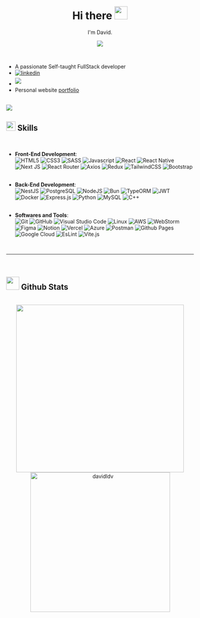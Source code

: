 
<h1 align="center"><b>Hi there </b><img src="https://media.giphy.com/media/hvRJCLFzcasrR4ia7z/giphy.gif" width="35"></h1>
<p align="center">I'm David.</p>
<!--  -->
<p align="center">
  <a href="https://github.com/DenverCoder1/readme-typing-svg"><img src="https://readme-typing-svg.herokuapp.com?font=Time+New+Roman&color=cyan&size=25&center=true&vCenter=true&width=600&height=100&lines=Self-taught+FullStack+Developer,;Software+Engineering+Student,;Active+Learner/Researcher,;Love+to+learn+new+stuffs."></a>
</p>
<br>

- A passionate Self-taught FullStack developer
- <a href="https://linkedin.com/in/davidldv" target="_blank"><img src="https://img.shields.io/badge/linkedin:  davidldv-%2300acee.svg?color=405DE6&style=for-the-badge&logo=linkedin&logoColor=white" alt=linkedin style="margin-bottom: 5px;"/></a>
- <a href="mailto:dlondon.dev@gmail.com" target="_blank"><img src="https://img.shields.io/badge/gmail:  dlondon.dev-%23EA4335.svg?style=for-the-badge&logo=gmail&logoColor=white" t=mail style="margin-bottom: 5px;" /></a>
- Personal website <a href="https://londondavid.vercel.app/" target="_blank">portfolio</a>

<br>
<img src="https://user-images.githubusercontent.com/73097560/115834477-dbab4500-a447-11eb-908a-139a6edaec5c.gif">

## <img src="https://media2.giphy.com/media/QssGEmpkyEOhBCb7e1/giphy.gif?cid=ecf05e47a0n3gi1bfqntqmob8g9aid1oyj2wr3ds3mg700bl&rid=giphy.gif" width ="25"><b> Skills</b>
<br>

<p align="center">
    
- **Front-End Development**:
  <br>
   ![HTML5](https://ziadoua.github.io/m3-Markdown-Badges/badges/HTML/html1.svg)
   ![CSS3](https://ziadoua.github.io/m3-Markdown-Badges/badges/CSS/css1.svg)
   ![SASS](https://ziadoua.github.io/m3-Markdown-Badges/badges/Sass/sass2.svg)
   ![Javascript](https://img.shields.io/badge/Typescript%20-%232370ED.svg?style=for-the-badge&logo=typescript&logoColor=white)
   ![React](https://ziadoua.github.io/m3-Markdown-Badges/badges/React/react3.svg) 
   ![React Native](https://ziadoua.github.io/m3-Markdown-Badges/badges/ReactNative/reactnative3.svg)
   ![Next JS](https://ziadoua.github.io/m3-Markdown-Badges/badges/NextJS/nextjs1.svg)
   ![React Router](https://img.shields.io/badge/React_Router-CA4245?style=flat&logo=react-router&logoColor=white)
   ![Axios](https://ziadoua.github.io/m3-Markdown-Badges/badges/Axios/axios1.svg)
   ![Redux](https://ziadoua.github.io/m3-Markdown-Badges/badges/Redux/redux2.svg)
   ![TailwindCSS](https://ziadoua.github.io/m3-Markdown-Badges/badges/TailwindCSS/tailwindcss2.svg)
   ![Bootstrap](https://ziadoua.github.io/m3-Markdown-Badges/badges/Bootstrap/bootstrap1.svg)
<br><br>

- **Back-End Development**:
  <br>
    ![NestJS](https://ziadoua.github.io/m3-Markdown-Badges/badges/NestJS/nestjs1.svg) 
    ![PostgreSQL](https://ziadoua.github.io/m3-Markdown-Badges/badges/PostgreSQL/postgresql1.svg)
    ![NodeJS](https://ziadoua.github.io/m3-Markdown-Badges/badges/NodeJS/nodejs1.svg)
    ![Bun](https://img.shields.io/badge/Bun-%23000000.svg?style=for-the-badge&logo=bun&logoColor=white)
    ![TypeORM](https://ziadoua.github.io/m3-Markdown-Badges/badges/TypeORM/typeorm1.svg)
    ![JWT](https://ziadoua.github.io/m3-Markdown-Badges/badges/JWT/jwt1.svg)
    ![Docker](https://ziadoua.github.io/m3-Markdown-Badges/badges/Docker/docker1.svg)
    ![Express.js](https://ziadoua.github.io/m3-Markdown-Badges/badges/Express/express1.svg)
    ![Python](https://img.shields.io/badge/Python%20-%2314354C.svg?style=for-the-badge&logo=python&logoColor=white)
    ![MySQL](https://img.shields.io/badge/mysql-%2300f.svg?style=flat&logo=mysql&logoColor=white)
    ![C++](https://img.shields.io/badge/C++%20-%2300599C.svg?style=for-the-badge&logo=c%2B%2B&logoColor=white)
<br><br>
- **Softwares and Tools**:
  <br>
    ![Git](https://img.shields.io/badge/git-%23F05033.svg?style=for-the-badge&logo=git&logoColor=white)
    ![GitHub](https://img.shields.io/badge/github-%23121011.svg?style=for-the-badge&logo=github&logoColor=white)
    ![Visual Studio Code](https://img.shields.io/badge/Visual%20Studio%20Code-0078d7.svg?style=for-the-badge&logo=visual-studio-code&logoColor=white)
    ![Linux](https://img.shields.io/badge/Linux-FCC624?style=for-the-badge&logo=linux&logoColor=black)
    ![AWS](https://ziadoua.github.io/m3-Markdown-Badges/badges/AWS/aws3.svg)
    ![WebStorm](https://ziadoua.github.io/m3-Markdown-Badges/badges/Webstorm/webstorm1.svg)
    ![Figma](https://ziadoua.github.io/m3-Markdown-Badges/badges/Figma/figma3.svg)
    ![Notion](https://ziadoua.github.io/m3-Markdown-Badges/badges/Notion/notion3.svg)
    ![Vercel](https://ziadoua.github.io/m3-Markdown-Badges/badges/Vercel/vercel1.svg)
    ![Azure](https://img.shields.io/badge/azure-%230072C6.svg?style=flat&logo=microsoftazure&logoColor=white)
    ![Postman](https://img.shields.io/badge/Postman-FF6C37?style=flat&logo=postman&logoColor=white)
    ![Github Pages](https://img.shields.io/badge/github%20pages-121013?style=flat&logo=github&logoColor=white)
    ![Google Cloud](https://img.shields.io/badge/Google%20Cloud-%234285F4.svg?style=flat&logo=google-cloud&logoColor=white)
    ![EsLint](https://ziadoua.github.io/m3-Markdown-Badges/badges/ESLint/eslint1.svg)
    ![Vite.js](https://ziadoua.github.io/m3-Markdown-Badges/badges/ViteJS/vitejs1.svg)
  <br>
</p>
<br>

-----
<br>

## <img src="https://media.giphy.com/media/iY8CRBdQXODJSCERIr/giphy.gif" width="35"><b> Github Stats </b>
<br>
<div align="center">
<a href="https://github.com/davidldv/">
  <img src="https://github-readme-stats.vercel.app/api?username=davidldv&include_all_commits=true&count_private=true&show_icons=true&line_height=20&title_color=7A7ADB&icon_color=2234AE&text_color=D3D3D3&bg_color=0,000000,130F40" width="450"/>
  <img src="https://github-readme-stats.vercel.app/api/top-langs?username=davidldv&show_icons=true&locale=en&layout=compact&line_height=20&title_color=7A7ADB&icon_color=2234AE&text_color=D3D3D3&bg_color=0,000000,130F40" width="375"  alt="davidldv"/>

